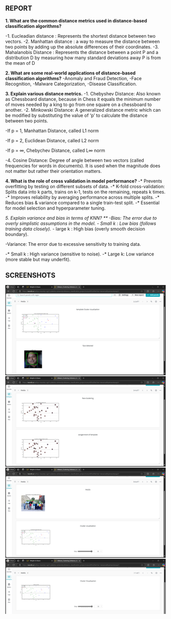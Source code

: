 ## REPORT 
**1. What are the common distance metrics used in distance-based classification algorithms?**

-1. Eucleadian distance : Represents the shortest distance between two vectors. 
-2.  Manhattan distance : a way to measure the distance between two points by adding up the absolute differences of their coordinates.
-3. Mahalanobis Distance : Represents the distance between a point P and a distribution D by measuring how many standard deviations away P is from the mean of D

   
**2. What are some real-world applications of distance-based classification algorithms?**
-Anomaly and Fraud Detection,
-Face Recognition,
-Malware Categorization,
-Disease Classification.

**3. Explain various distance metrics.**
-1. Chebyshev Distance: Also known as Chessboard distance, because in Chess it equals
the minimum number of moves needed by a king to go from one square on a chessboard to another.
-2. Minkowski Distance: A generalized distance metric which can be modified by substituting the value of ‘p’ to calculate the distance between two points.

-If p = 1, Manhattan Distance, called L1 norm

-If p = 2, Euclidean Distance, called L2 norm

-If p = ∞, Chebychev Distance, called L∞ norm

-4. Cosine Distance: Degree of angle between two vectors (called frequencies for words in documents). It is used when the magnitude does not matter but rather their orientation matters.

**4. What is the role of cross validation in model performance?** 
-* Prevents overfitting by testing on different subsets of data.
-* K-fold cross-validation: Splits data into k parts, trains on k-1, tests on the remaining, repeats k times.
-* Improves reliability by averaging performance across multiple splits.
-* Reduces bias & variance compared to a single train-test split.
-* Essential for model selection and hyperparameter tuning.

**5. Explain variance and bias in terms of KNN? **
-Bias: The error due to overly simplistic assumptions in the model.
-* Small k : Low bias (follows training data closely).
-* large k : High bias (overly smooth decision boundary).
  
-Variance: The error due to excessive sensitivity to training data.

-* Small k : High variance (sensitive to noise).
-* Large k:  Low variance (more stable but may underfit).

## SCREENSHOTS
![dashboard screeshot 1](wandb_screenshots/img1.png)
![dashboard screenshot 2](wandb_screenshots/img2.png)
![dashboard screenshot 3](wandb_screenshots/img3.png)
![dashboard screenshot 4](wandb_screenshots/img4.png)